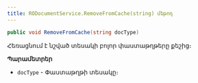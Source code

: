 ```yaml
---
title: RODocumentService.RemoveFromCache(string) մեթոդ  
---
```


```c#
public void RemoveFromCache(string docType)
```

Հեռացնում է նշված տեսակի բոլոր փաստաթղթերը քեշից։

**Պարամետրեր**

* `docType` - Փաստաթղթի տեսակը։
